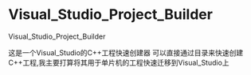 # Visual_Studio_Project_Builder
Visual_Studio_Project_Builder



这是一个Visual_Studio的C++工程快速创建器
可以直接通过目录来快速创建C++工程,我主要打算将其用于单片机的工程快速迁移到Visual_Studio上
